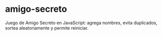 # amigo-secreto
Juego de Amigo Secreto en JavaScript: agrega nombres, evita duplicados, sortea aleatoriamente y permite reiniciar.
